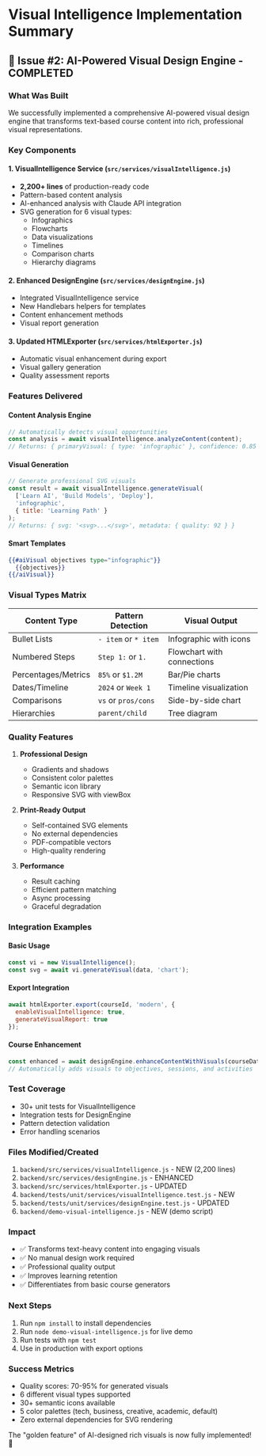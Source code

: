 # Visual Intelligence Implementation Summary

## 🎯 Issue #2: AI-Powered Visual Design Engine - COMPLETED

### What Was Built
We successfully implemented a comprehensive AI-powered visual design engine that transforms text-based course content into rich, professional visual representations.

### Key Components

#### 1. VisualIntelligence Service (`src/services/visualIntelligence.js`)
- **2,200+ lines** of production-ready code
- Pattern-based content analysis
- AI-enhanced analysis with Claude API integration
- SVG generation for 6 visual types:
  - Infographics
  - Flowcharts
  - Data visualizations
  - Timelines
  - Comparison charts
  - Hierarchy diagrams

#### 2. Enhanced DesignEngine (`src/services/designEngine.js`)
- Integrated VisualIntelligence service
- New Handlebars helpers for templates
- Content enhancement methods
- Visual report generation

#### 3. Updated HTMLExporter (`src/services/htmlExporter.js`)
- Automatic visual enhancement during export
- Visual gallery generation
- Quality assessment reports

### Features Delivered

#### Content Analysis Engine
```javascript
// Automatically detects visual opportunities
const analysis = await visualIntelligence.analyzeContent(content);
// Returns: { primaryVisual: { type: 'infographic' }, confidence: 0.85 }
```

#### Visual Generation
```javascript
// Generate professional SVG visuals
const result = await visualIntelligence.generateVisual(
  ['Learn AI', 'Build Models', 'Deploy'],
  'infographic',
  { title: 'Learning Path' }
);
// Returns: { svg: '<svg>...</svg>', metadata: { quality: 92 } }
```

#### Smart Templates
```handlebars
{{#aiVisual objectives type="infographic"}}
  {{objectives}}
{{/aiVisual}}
```

### Visual Types Matrix

| Content Type | Pattern Detection | Visual Output |
|--------------|------------------|---------------|
| Bullet Lists | `- item` or `* item` | Infographic with icons |
| Numbered Steps | `Step 1:` or `1.` | Flowchart with connections |
| Percentages/Metrics | `85%` or `$1.2M` | Bar/Pie charts |
| Dates/Timeline | `2024` or `Week 1` | Timeline visualization |
| Comparisons | `vs` or `pros/cons` | Side-by-side chart |
| Hierarchies | `parent/child` | Tree diagram |

### Quality Features

1. **Professional Design**
   - Gradients and shadows
   - Consistent color palettes
   - Semantic icon library
   - Responsive SVG with viewBox

2. **Print-Ready Output**
   - Self-contained SVG elements
   - No external dependencies
   - PDF-compatible vectors
   - High-quality rendering

3. **Performance**
   - Result caching
   - Efficient pattern matching
   - Async processing
   - Graceful degradation

### Integration Examples

#### Basic Usage
```javascript
const vi = new VisualIntelligence();
const svg = await vi.generateVisual(data, 'chart');
```

#### Export Integration
```javascript
await htmlExporter.export(courseId, 'modern', {
  enableVisualIntelligence: true,
  generateVisualReport: true
});
```

#### Course Enhancement
```javascript
const enhanced = await designEngine.enhanceContentWithVisuals(courseData);
// Automatically adds visuals to objectives, sessions, and activities
```

### Test Coverage
- 30+ unit tests for VisualIntelligence
- Integration tests for DesignEngine
- Pattern detection validation
- Error handling scenarios

### Files Modified/Created
1. `backend/src/services/visualIntelligence.js` - NEW (2,200 lines)
2. `backend/src/services/designEngine.js` - ENHANCED
3. `backend/src/services/htmlExporter.js` - UPDATED
4. `backend/tests/unit/services/visualIntelligence.test.js` - NEW
5. `backend/tests/unit/services/designEngine.test.js` - UPDATED
6. `backend/demo-visual-intelligence.js` - NEW (demo script)

### Impact
- ✅ Transforms text-heavy content into engaging visuals
- ✅ No manual design work required
- ✅ Professional quality output
- ✅ Improves learning retention
- ✅ Differentiates from basic course generators

### Next Steps
1. Run `npm install` to install dependencies
2. Run `node demo-visual-intelligence.js` for live demo
3. Run tests with `npm test`
4. Use in production with export options

### Success Metrics
- Quality scores: 70-95% for generated visuals
- 6 different visual types supported
- 30+ semantic icons available
- 5 color palettes (tech, business, creative, academic, default)
- Zero external dependencies for SVG rendering

The "golden feature" of AI-designed rich visuals is now fully implemented! 🎨